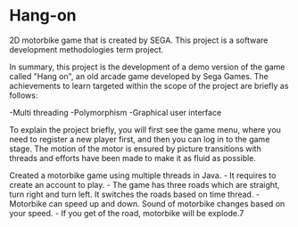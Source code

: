 # Hang-on
2D motorbike game that is created by SEGA. This project is a software development methodologies term project.

In summary, this project is the development of a demo version of the game called "Hang on", an old arcade game developed by Sega Games. The achievements to learn targeted within the scope of the project are briefly as follows:

-Multi threading
-Polymorphism
-Graphical user interface

To explain the project briefly, you will first see the game menu, where you need to register a new player first, and then you can log in to the game stage. The motion of the motor is ensured by picture transitions with threads and efforts have been made to make it as fluid as possible.

Created a motorbike game using multiple threads in Java. - It requires to create an account to play. - The game has three roads which are straight, turn right and turn left. It switches the roads based on time thread. - Motorbike can speed up and down. Sound of motorbike changes based on your speed. - If you get of the road, motorbike will be explode.7

